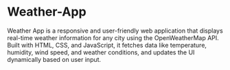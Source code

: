 # Weather-App
Weather App is a responsive and user-friendly web application that displays real-time weather information for any city using the OpenWeatherMap API. Built with HTML, CSS, and JavaScript, it fetches data like temperature, humidity, wind speed, and weather conditions, and updates the UI dynamically based on user input.
